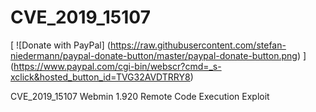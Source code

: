 # CVE_2019_15107

[
  ![Donate with PayPal]
  (https://raw.githubusercontent.com/stefan-niedermann/paypal-donate-button/master/paypal-donate-button.png)
]
(https://www.paypal.com/cgi-bin/webscr?cmd=_s-xclick&hosted_button_id=TVG32AVDTRRY8)

CVE_2019_15107 Webmin 1.920 Remote Code Execution Exploit
